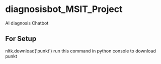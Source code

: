 # diagnosisbot_MSIT_Project
 AI diagnosis Chatbot

## For Setup
nltk.download('punkt')
run this command in python console to download punkt
